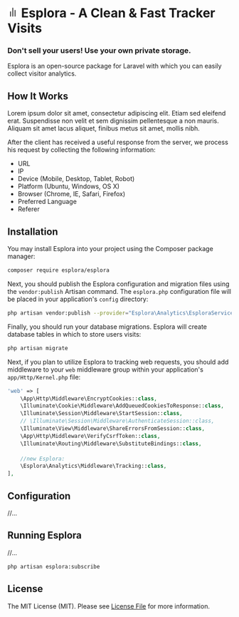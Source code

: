 # <img src=".github/logo.svg?sanitize=true" width="24" height="24" alt="Esplora"> Esplora - A Clean & Fast Tracker Visits

### Don't sell your users! Use your own private storage.

Esplora is an open-source package for Laravel with which you can easily collect visitor analytics.


## How It Works

Lorem ipsum dolor sit amet, consectetur adipiscing elit. Etiam sed eleifend erat. Suspendisse non velit et sem dignissim
pellentesque a non mauris. Aliquam sit amet lacus aliquet, finibus metus sit amet, mollis nibh.


After the client has received a useful response from the server, we process his request by collecting the following information:

- URL
- IP 
- Device (Mobile, Desktop, Tablet, Robot)
- Platform (Ubuntu, Windows, OS X)
- Browser (Chrome, IE, Safari, Firefox)
- Preferred Language
- Referer

## Installation

You may install Esplora into your project using the Composer package manager:

```bash
composer require esplora/esplora
```

Next, you should publish the Esplora configuration and migration files using the `vendor:publish` Artisan command. The `esplora.php` configuration file will be placed in your application's `config` directory:

```bash
php artisan vendor:publish --provider="Esplora\Analytics\EsploraServiceProvider.php"
```

Finally, you should run your database migrations. Esplora will create  database tables in which to store users visits:

```bash
php artisan migrate
```

Next, if you plan to utilize Esplora to tracking web requests, you should add middleware to your `web` middleware group within your application's `app/Http/Kernel.php` file:

```php
'web' => [
    \App\Http\Middleware\EncryptCookies::class,
    \Illuminate\Cookie\Middleware\AddQueuedCookiesToResponse::class,
    \Illuminate\Session\Middleware\StartSession::class,
    // \Illuminate\Session\Middleware\AuthenticateSession::class,
    \Illuminate\View\Middleware\ShareErrorsFromSession::class,
    \App\Http\Middleware\VerifyCsrfToken::class,
    \Illuminate\Routing\Middleware\SubstituteBindings::class,
    
    //new Esplora:
    \Esplora\Analytics\Middleware\Tracking::class,
],
```

## Configuration

//...

## Running Esplora

//...

```bash
php artisan esplora:subscribe
```


## License

The MIT License (MIT). Please see [License File](LICENSE.md) for more information.

